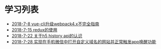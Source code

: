 # 学习列表
+ [2018-7-8 vue-cli升级webpack4.x不完全指南](https://github.com/imaxue/progress/blob/master/haonan/2018-7-8%20vue-cli%E5%8D%87%E7%BA%A7webpack4.x%E4%B8%8D%E5%AE%8C%E5%85%A8%E6%8C%87%E5%8D%97.md)
+ [2018-7-15 redux的使用](https://github.com/imaxue/progress/blob/master/haonan/2018-7-15%20redux%E7%9A%84%E4%BD%BF%E7%94%A8.md)
+ [2018-7-22 关于h5 history api的认识](https://github.com/imaxue/progress/blob/master/haonan/2018-7-22%20%E5%85%B3%E4%BA%8Eh5%20history%20api%E7%9A%84%E8%AE%A4%E8%AF%86.md)
+ [2018-7-28 实现在手机微信中打开自定义域名的网站并正常触发app唤醒功能](https://github.com/imaxue/progress/blob/master/haonan/2018-7-28%20%E5%AE%9E%E7%8E%B0%E5%9C%A8%E6%89%8B%E6%9C%BA%E5%BE%AE%E4%BF%A1%E4%B8%AD%E6%89%93%E5%BC%80%E8%87%AA%E5%AE%9A%E4%B9%89%E5%9F%9F%E5%90%8D%E7%9A%84%E7%BD%91%E7%AB%99%E5%B9%B6%E6%AD%A3%E5%B8%B8%E8%A7%A6%E5%8F%91app%E5%94%A4%E9%86%92%E5%8A%9F%E8%83%BD.md)